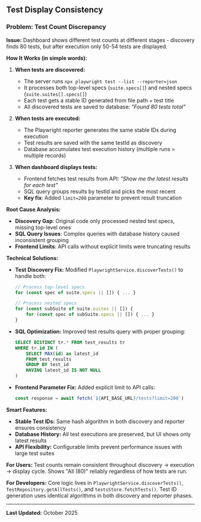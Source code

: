 ## Test Display Consistency

### Problem: Test Count Discrepancy

**Issue:** Dashboard shows different test counts at different stages - discovery finds 80 tests, but after execution only 50-54 tests are displayed.

**How It Works (in simple words):**

1. **When tests are discovered:**
    - The server runs `npx playwright test --list --reporter=json`
    - It processes both top-level specs (`suite.specs[]`) and nested specs (`suite.suites[].specs[]`)
    - Each test gets a stable ID generated from file path + test title
    - All discovered tests are saved to database: _"Found 80 tests total"_

2. **When tests are executed:**
    - The Playwright reporter generates the same stable IDs during execution
    - Test results are saved with the same testId as discovery
    - Database accumulates test execution history (multiple runs = multiple records)

3. **When dashboard displays tests:**
    - Frontend fetches test results from API: _"Show me the latest results for each test"_
    - SQL query groups results by testId and picks the most recent
    - **Key fix**: Added `limit=200` parameter to prevent result truncation

**Root Cause Analysis:**

- **Discovery Gap**: Original code only processed nested test specs, missing top-level ones
- **SQL Query Issues**: Complex queries with database history caused inconsistent grouping
- **Frontend Limits**: API calls without explicit limits were truncating results

**Technical Solutions:**

- **Test Discovery Fix:** Modified `PlaywrightService.discoverTests()` to handle both:

    ```typescript
    // Process top-level specs
    for (const spec of suite.specs || []) { ... }

    // Process nested specs
    for (const subSuite of suite.suites || []) {
        for (const spec of subSuite.specs || []) { ... }
    }
    ```

- **SQL Optimization:** Improved test results query with proper grouping:

    ```sql
    SELECT DISTINCT tr.* FROM test_results tr
    WHERE tr.id IN (
        SELECT MAX(id) as latest_id
        FROM test_results
        GROUP BY test_id
        HAVING latest_id IS NOT NULL
    )
    ```

- **Frontend Parameter Fix:** Added explicit limit to API calls:
    ```typescript
    const response = await fetch(`${API_BASE_URL}/tests?limit=200`)
    ```

**Smart Features:**

- **Stable Test IDs:** Same hash algorithm in both discovery and reporter ensures consistency
- **Database History:** All test executions are preserved, but UI shows only latest results
- **API Flexibility:** Configurable limits prevent performance issues with large test suites

**For Users:** Test counts remain consistent throughout discovery → execution → display cycle. Shows "All (80)" reliably regardless of how tests are run.

**For Developers:** Core logic lives in `PlaywrightService.discoverTests()`, `TestRepository.getAllTests()`, and `testsStore.fetchTests()`. Test ID generation uses identical algorithms in both discovery and reporter phases.

---

**Last Updated:** October 2025
